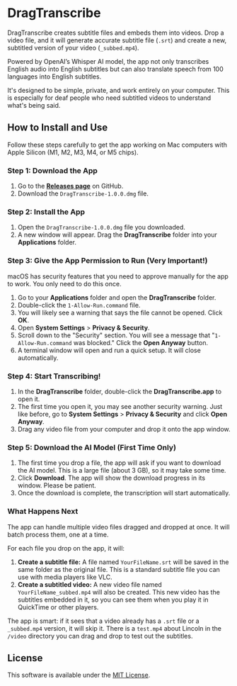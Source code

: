 # DragTranscribe

DragTranscribe creates subtitle files and embeds them into videos. Drop a video file, and it will generate accurate subtitle file (`.srt`) and create a new, subtitled version of your video (`_subbed.mp4`).  

Powered by OpenAI’s Whisper AI model, the app not only transcribes English audio into English subtitles but can also translate speech from 100 languages into English subtitles.

It's designed to be simple, private, and work entirely on your computer. This is especially for deaf people who need subtitled videos to understand what's being said.

## How to Install and Use

Follow these steps carefully to get the app working on Mac computers with Apple Silicon (M1, M2, M3, M4, or M5 chips).

### Step 1: Download the App

1.  Go to the [**Releases page**](https://github.com/jaredevans/DragTranscribe/releases/tag/1.0) on GitHub.
2.  Download the `DragTranscribe-1.0.0.dmg` file.

### Step 2: Install the App

1.  Open the `DragTranscribe-1.0.0.dmg` file you downloaded.
2.  A new window will appear. Drag the **DragTranscribe** folder into your **Applications** folder.

### Step 3: Give the App Permission to Run (Very Important!)

macOS has security features that you need to approve manually for the app to work. You only need to do this once.

1.  Go to your **Applications** folder and open the **DragTranscribe** folder.
2.  Double-click the `1-Allow-Run.command` file.
3.  You will likely see a warning that says the file cannot be opened. Click **OK**.
4.  Open **System Settings** > **Privacy & Security**.
5.  Scroll down to the "Security" section. You will see a message that "`1-Allow-Run.command` was blocked." Click the **Open Anyway** button.
6.  A terminal window will open and run a quick setup. It will close automatically.

### Step 4: Start Transcribing!

1.  In the **DragTranscribe** folder, double-click the **DragTranscribe.app** to open it.
2.  The first time you open it, you may see another security warning. Just like before, go to **System Settings** > **Privacy & Security** and click **Open Anyway**.
3.  Drag any video file from your computer and drop it onto the app window.

### Step 5: Download the AI Model (First Time Only)

1.  The first time you drop a file, the app will ask if you want to download the AI model. This is a large file (about 3 GB), so it may take some time.
2.  Click **Download**. The app will show the download progress in its window. Please be patient.
3.  Once the download is complete, the transcription will start automatically.

### What Happens Next

The app can handle multiple video files dragged and dropped at once. It will batch process them, one at a time.

For each file you drop on the app, it will:

1.  **Create a subtitle file:** A file named `YourFileName.srt` will be saved in the same folder as the original file. This is a standard subtitle file you can use with media players like VLC.
2.  **Create a subtitled video:** A new video file named `YourFileName_subbed.mp4` will also be created. This new video has the subtitles embedded in it, so you can see them when you play it in QuickTime or other players.

The app is smart: if it sees that a video already has a `.srt` file or a `_subbed.mp4` version, it will skip it. There is a `test.mp4` about Lincoln in the `/video` directory you can drag and drop to test out the subtitles.

## License

This software is available under the [MIT License](LICENSE).

